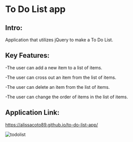 # To Do List app

## Intro: 
Application that utilizes jQuery to make a To Do List. 

## Key Features:

-The user can add a new item to a list of items.

-The user can cross out an item from the list of items.

-The user can delete an item from the list of items.

-The user can change the order of items in the list of items.

## Application Link:

https://alissacoto89.github.io/to-do-list-app/


![todolist](https://user-images.githubusercontent.com/109038162/231579175-de9a21a0-46a3-4665-b11d-5b52a13d64f9.png)

